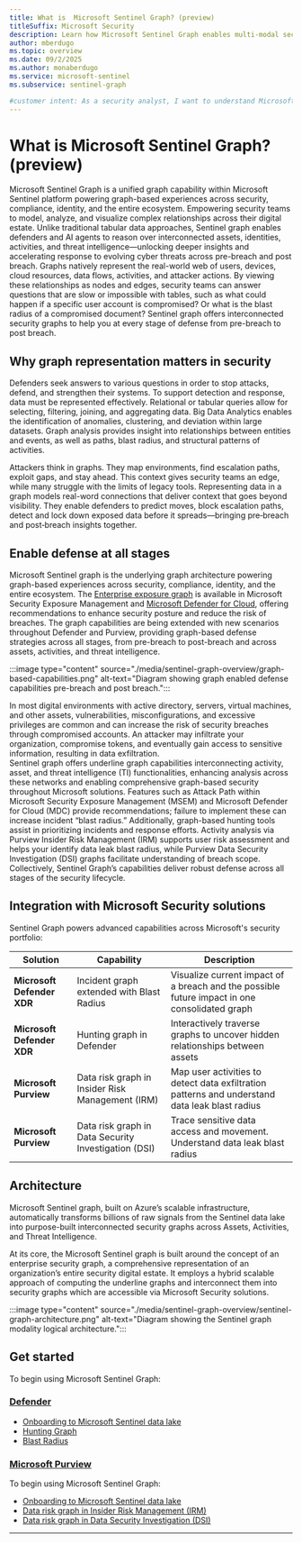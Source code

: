 ```yaml
---
title: What is  Microsoft Sentinel Graph? (preview)
titleSuffix: Microsoft Security  
description: Learn how Microsoft Sentinel Graph enables multi-modal security analytics through graph-based representation of security data, providing deep insights into digital environments and attack paths.
author: mberdugo
ms.topic: overview
ms.date: 09/2/2025
ms.author: monaberdugo
ms.service: microsoft-sentinel
ms.subservice: sentinel-graph

#customer intent: As a security analyst, I want to understand Microsoft Sentinel Graph capabilities so that I can detect complex attack paths and relationships that are difficult to identify with traditional tabular queries..
---
```


# What is Microsoft Sentinel Graph? (preview)

Microsoft Sentinel Graph is a unified graph capability within Microsoft Sentinel platform powering graph-based experiences across security, compliance, identity, and the entire ecosystem. Empowering security teams to model, analyze, and visualize complex relationships across their digital estate. Unlike traditional tabular data approaches, Sentinel graph enables defenders and AI agents to reason over interconnected assets, identities, activities, and threat intelligence—unlocking deeper insights and accelerating response to evolving cyber threats across pre-breach and post breach. Graphs natively represent the real-world web of users, devices, cloud resources, data flows, activities, and attacker actions. By viewing these relationships as nodes and edges, security teams can answer questions that are slow or impossible with tables, such as what could happen if a specific user account is compromised? Or what is the blast radius of a compromised document?  Sentinel graph offers interconnected security graphs to help you at every stage of defense from pre-breach to post breach.

<!---[!INCLUDE [sentinel-graph-preview](includes/sentinel-graph-preview.md)] --->

## Why graph representation matters in security

Defenders seek answers to various questions in order to stop attacks, defend, and strengthen their systems. To support detection and response, data must be represented effectively. Relational or tabular queries allow for selecting, filtering, joining, and aggregating data. Big Data Analytics enables the identification of anomalies, clustering, and deviation within large datasets. Graph analysis provides insight into relationships between entities and events, as well as paths, blast radius, and structural patterns of activities.

Attackers think in graphs. They map environments, find escalation paths, exploit gaps, and stay ahead. This context gives security teams an edge, while many struggle with the limits of legacy tools. Representing data in a graph models real-word connections that deliver context that goes beyond visibility. They enable defenders to predict moves, block escalation paths, detect and lock down exposed data before it spreads—bringing pre‑breach and post‑breach insights together.

## Enable defense at all stages

Microsoft Sentinel graph is the underlying graph architecture powering graph-based experiences across security, compliance, identity, and the entire ecosystem. The [Enterprise exposure graph](/security-exposure-management/enterprise-exposure-map) is available in Microsoft Security Exposure Management and [Microsoft Defender for Cloud](/azure/defender-for-cloud/how-to-manage-attack-path), offering recommendations to enhance security posture and reduce the risk of breaches. The graph capabilities are being extended with new scenarios throughout Defender and Purview, providing graph-based defense strategies across all stages, from pre-breach to post-breach and across assets, activities, and threat intelligence.

:::image type="content" source="./media/sentinel-graph-overview/graph-based-capabilities.png" alt-text="Diagram showing graph enabled defense capabilities pre-breach and post breach.":::

In most digital environments with active directory, servers, virtual machines, and other assets, vulnerabilities, misconfigurations, and excessive privileges are common and can increase the risk of security breaches through compromised accounts. An attacker may infiltrate your organization, compromise tokens, and eventually gain access to sensitive information, resulting in data exfiltration.  
Sentinel graph offers underline graph capabilities interconnecting activity, asset, and threat intelligence (TI) functionalities, enhancing analysis across these networks and enabling comprehensive graph-based security throughout Microsoft solutions. Features such as Attack Path within Microsoft Security Exposure Management (MSEM) and Microsoft Defender for Cloud (MDC) provide recommendations; failure to implement these can increase incident “blast radius.” Additionally, graph-based hunting tools assist in prioritizing incidents and response efforts. Activity analysis via Purview Insider Risk Management (IRM) supports user risk assessment and helps your identify data leak blast radius, while Purview Data Security Investigation (DSI) graphs facilitate understanding of breach scope.
Collectively, Sentinel Graph’s capabilities deliver robust defense across all stages of the security lifecycle.

## Integration with Microsoft Security solutions

Sentinel Graph powers advanced capabilities across Microsoft's security portfolio:

| Solution | Capability | Description |
|----------|------------|-------------|
| **Microsoft Defender XDR** | Incident graph extended with Blast Radius | Visualize current impact of a breach and the possible future impact in one consolidated graph |
| **Microsoft Defender XDR** | Hunting graph in Defender | Interactively traverse graphs to uncover hidden relationships between assets |
| **Microsoft Purview** | Data risk graph in Insider Risk Management (IRM) | Map user activities to detect data exfiltration patterns and understand data leak blast radius |
| **Microsoft Purview** | Data risk graph in Data Security Investigation (DSI) | Trace sensitive data access and movement. Understand data leak blast radius |

## Architecture

Microsoft Sentinel graph, built on Azure’s scalable infrastructure, automatically transforms billions of raw signals from the Sentinel data lake into purpose-built interconnected security graphs across Assets, Activities, and Threat Intelligence.

At its core, the Microsoft Sentinel graph is built around the concept of an enterprise security graph, a comprehensive representation of an organization’s entire security digital estate. It employs a hybrid scalable approach of computing the underline graphs and interconnect them into security graphs which are accessible via Microsoft Security solutions.

:::image type="content" source="./media/sentinel-graph-overview/sentinel-graph-architecture.png" alt-text="Diagram showing the Sentinel graph modality logical architecture.":::

## Get started

To begin using Microsoft Sentinel Graph:

### [Defender](#tab/defender)

* [Onboarding to Microsoft Sentinel data lake](./sentinel-lake-onboarding.md)
* [Hunting Graph](/defender-xdr/defender-experts-for-hunting)
* [Blast Radius](../identify-threats-with-entity-behavior-analytics.md)

### [Microsoft Purview](#tab/purview)

To begin using Microsoft Sentinel Graph:

* [Onboarding to Microsoft Sentinel data lake](./sentinel-lake-onboarding.md)
* [Data risk graph in Insider Risk Management (IRM)](/purview/insider-risk-management-configure)
* [Data risk graph in Data Security Investigation (DSI)](/purview/data-security-investigations-billing)

---
